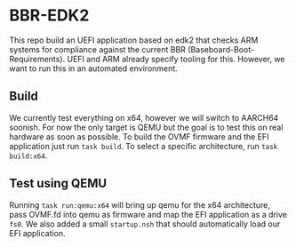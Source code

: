 # BBR-EDK2

This repo build an UEFI application based on edk2 that checks ARM systems for
compliance against the current BBR (Baseboard-Boot-Requirements). UEFI and
ARM already specify tooling for this. However, we want to run this in an
automated environment.

## Build

We currently test everything on x64, however we will switch to AARCH64 soonish.
For now the only target is QEMU but the goal is to test this on real hardware
as soon as possible. To build the OVMF firmware and the EFI application just
run `task build`. To select a specific architecture, run `task build:x64`.

## Test using QEMU

Running `task run:qemu:x64` will bring up qemu for the x64 architecture, pass
OVMF.fd into qemu as firmware and map the EFI application as a drive `fs0`.
We also added a small `startup.nsh` that should automatically load our EFI
application.
